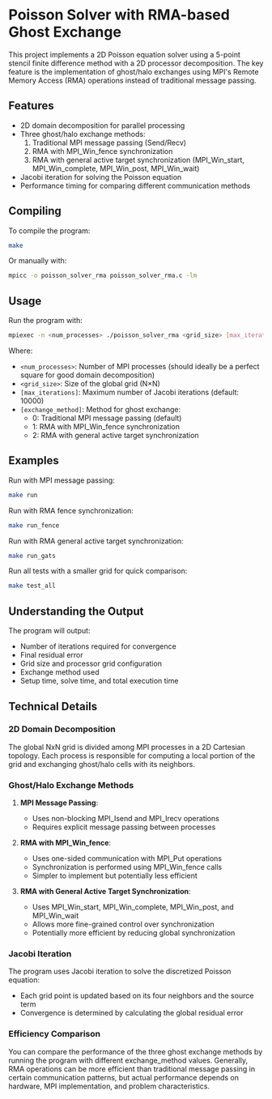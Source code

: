 # Poisson Solver with RMA-based Ghost Exchange

This project implements a 2D Poisson equation solver using a 5-point stencil finite difference method with a 2D processor decomposition. The key feature is the implementation of ghost/halo exchanges using MPI's Remote Memory Access (RMA) operations instead of traditional message passing.

## Features

- 2D domain decomposition for parallel processing
- Three ghost/halo exchange methods:
  1. Traditional MPI message passing (Send/Recv)
  2. RMA with MPI_Win_fence synchronization
  3. RMA with general active target synchronization (MPI_Win_start, MPI_Win_complete, MPI_Win_post, MPI_Win_wait)
- Jacobi iteration for solving the Poisson equation
- Performance timing for comparing different communication methods

## Compiling

To compile the program:

```bash
make
```

Or manually with:

```bash
mpicc -o poisson_solver_rma poisson_solver_rma.c -lm
```

## Usage

Run the program with:

```bash
mpiexec -n <num_processes> ./poisson_solver_rma <grid_size> [max_iterations] [exchange_method]
```

Where:
- `<num_processes>`: Number of MPI processes (should ideally be a perfect square for good domain decomposition)
- `<grid_size>`: Size of the global grid (N×N)
- `[max_iterations]`: Maximum number of Jacobi iterations (default: 10000)
- `[exchange_method]`: Method for ghost exchange:
  - 0: Traditional MPI message passing (default)
  - 1: RMA with MPI_Win_fence synchronization
  - 2: RMA with general active target synchronization

## Examples

Run with MPI message passing:
```bash
make run
```

Run with RMA fence synchronization:
```bash
make run_fence
```

Run with RMA general active target synchronization:
```bash
make run_gats
```

Run all tests with a smaller grid for quick comparison:
```bash
make test_all
```

## Understanding the Output

The program will output:
- Number of iterations required for convergence
- Final residual error
- Grid size and processor grid configuration
- Exchange method used
- Setup time, solve time, and total execution time

## Technical Details

### 2D Domain Decomposition

The global NxN grid is divided among MPI processes in a 2D Cartesian topology. Each process is responsible for computing a local portion of the grid and exchanging ghost/halo cells with its neighbors.

### Ghost/Halo Exchange Methods

1. **MPI Message Passing**:
   - Uses non-blocking MPI_Isend and MPI_Irecv operations
   - Requires explicit message passing between processes

2. **RMA with MPI_Win_fence**:
   - Uses one-sided communication with MPI_Put operations
   - Synchronization is performed using MPI_Win_fence calls
   - Simpler to implement but potentially less efficient

3. **RMA with General Active Target Synchronization**:
   - Uses MPI_Win_start, MPI_Win_complete, MPI_Win_post, and MPI_Win_wait
   - Allows more fine-grained control over synchronization
   - Potentially more efficient by reducing global synchronization

### Jacobi Iteration

The program uses Jacobi iteration to solve the discretized Poisson equation:
- Each grid point is updated based on its four neighbors and the source term
- Convergence is determined by calculating the global residual error

### Efficiency Comparison

You can compare the performance of the three ghost exchange methods by running the program with different exchange_method values. Generally, RMA operations can be more efficient than traditional message passing in certain communication patterns, but actual performance depends on hardware, MPI implementation, and problem characteristics.